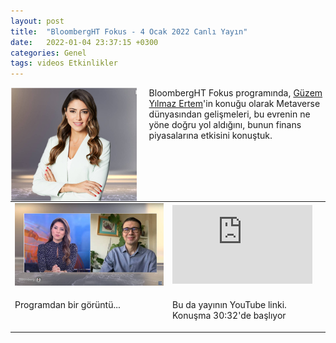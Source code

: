 ```yaml
---
layout: post
title:  "BloombergHT Fokus - 4 Ocak 2022 Canlı Yayın"
date:   2022-01-04 23:37:15 +0300
categories: Genel
tags: videos Etkinlikler
---
```


<img align="left" src="/assets/bloomberHT-focus-poster.jpg" style="width:40%; padding-right:20px"> BloombergHT Fokus programında, [Güzem Yılmaz Ertem](https://twitter.com/guzemyilmaz)'in konuğu olarak Metaverse dünyasından gelişmeleri, bu evrenin ne yöne doğru yol aldığını, bunun finans piyasalarına etkisini konuştuk.  
&nbsp;

<table><tr><td style="width:50%">
<img src="/assets/bloombergHT-fokus-ss-220104.jpg">
</td>
<td style="width:50%">
<iframe width="224" height="126" src="https://www.youtube.com/embed/issB3QWZpf0?t=1832" frameborder="0" allowfullscreen></iframe></td></tr>
<tr><td style="width:50%; vertical-align:top">
<p>
Programdan bir görüntü...  
</p></td>
<td style="width:50%; vertical-align:top">
<p>Bu da yayının YouTube linki. Konuşma 30:32'de başlıyor</p>
</td></tr> 
</table>
